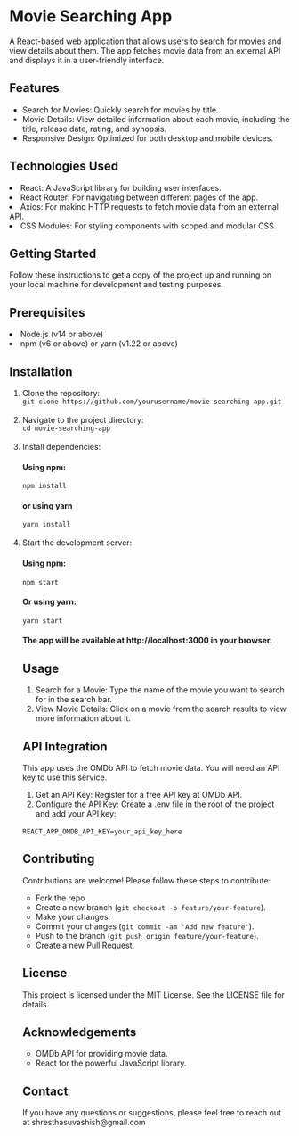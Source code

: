 <h1>Movie Searching App</h1>
A React-based web application that allows users to search for movies and view details about them. The app fetches movie data from an external API and displays it in a user-friendly interface.

<h2>Features</h2>
<ul>
<Li>Search for Movies: Quickly search for movies by title.</Li>
<li>Movie Details: View detailed information about each movie, including the title, release date, rating, and synopsis.</li>
<li>Responsive Design: Optimized for both desktop and mobile devices.</li>
</ul>

<h2>Technologies Used</h2>
<li>React: A JavaScript library for building user interfaces.</li>
<li>React Router: For navigating between different pages of the app.</li>
<li>Axios: For making HTTP requests to fetch movie data from an external API.</li>
<li>CSS Modules: For styling components with scoped and modular CSS.</li>

<h2>Getting Started</h2>
Follow these instructions to get a copy of the project up and running on your local machine for development and testing purposes.

<h2>Prerequisites</h2>
<li>Node.js (v14 or above)</li>
<li>npm (v6 or above) or yarn (v1.22 or above)</li>

<h2>Installation</h2>
<ol>
<li>Clone the repository:</li>
<code>git clone https://github.com/yourusername/movie-searching-app.git</code>

<br>
<br>
<li>Navigate to the project directory:</li>
<code>cd movie-searching-app</code>
<br>
<br>

<li>Install dependencies:</li>
<h4>Using npm:</h4>
<code>npm install</code>

<h4>or using yarn</h4>
<code>yarn install</code>
<br>
<br>

<li>Start the development server:</li>
<h4>Using npm:</h4>
<code>npm start</code>
<h4>Or using yarn:</h4>
<code>yarn start</code>
<h4>The app will be available at http://localhost:3000 in your browser.</h4>

<h2>Usage</h2>
<ol>
<li>Search for a Movie: Type the name of the movie you want to search for in the search bar.</li>
<li>View Movie Details: Click on a movie from the search results to view more information about it.</li>
</ol>
 
<h2>API Integration</h2>
This app uses the OMDb API to fetch movie data. You will need an API key to use this service.
<br>
<ol>
<li>Get an API Key: Register for a free API key at OMDb API.</li>
<li>Configure the API Key: Create a .env file in the root of the project and add your API key:</li>
</ol>
<br>
<code>REACT_APP_OMDB_API_KEY=your_api_key_here</code>

<h2>Contributing</h2>
Contributions are welcome! Please follow these steps to contribute:

<ul>
  <li>Fork the repo</li>
  <li>Create a new branch (<code>git checkout -b feature/your-feature</code>).</li>
  <li>Make your changes.</li>
  <li>Commit your changes (<code>git commit -am 'Add new feature'</code>).</li>
  <li>Push to the branch (<code>git push origin feature/your-feature</code>).</li>
  <li>Create a new Pull Request.</li>
</ul>

<h2>License</h2>
This project is licensed under the MIT License. See the LICENSE file for details.

<h2>Acknowledgements</h2>
<ul>
<li>OMDb API for providing movie data.</li>
<li>React for the powerful JavaScript library.</li>
</ul>
<h2>Contact</h2>
If you have any questions or suggestions, please feel free to reach out at shresthasuvashish@gmail.com
